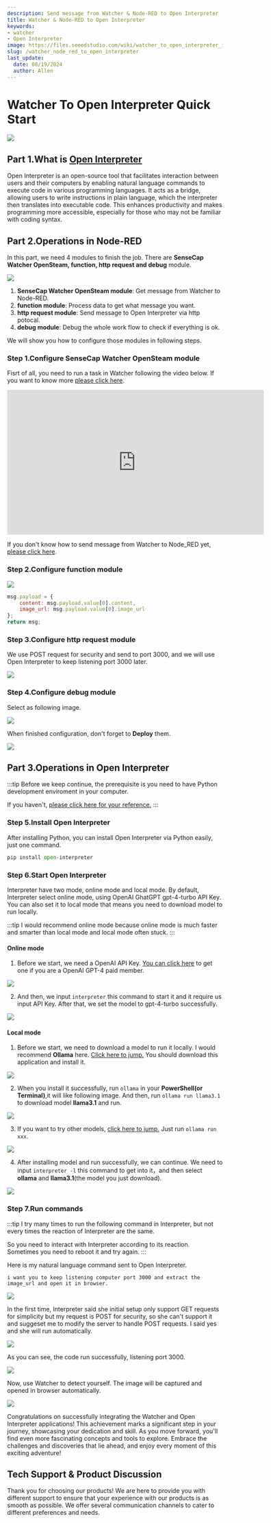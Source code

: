 ```yaml
---
description: Send message from Watcher & Node-RED to Open Interpreter
title: Watcher & Node-RED to Open Interpreter
keywords:
- watcher
- Open Interpreter
image: https://files.seeedstudio.com/wiki/watcher_to_open_interpreter_image/banner.png
slug: /watcher_node_red_to_open_interpreter
last_update:
  date: 08/19/2024
  author: Allen
---
```


# Watcher To Open Interpreter Quick Start

<div style={{textAlign:'center'}}><img src="https://files.seeedstudio.com/wiki/watcher_to_open_interpreter_image/banner.png" style={{width:1000, height:'auto'}}/></div>

## Part 1.What is [Open Interpreter](https://docs.openinterpreter.com/getting-started/introduction)

Open Interpreter is an open-source tool that facilitates interaction between users and their computers by enabling natural language commands to execute code in various programming languages. It acts as a bridge, allowing users to write instructions in plain language, which the interpreter then translates into executable code. This enhances productivity and makes programming more accessible, especially for those who may not be familiar with coding syntax.

## Part 2.Operations in Node-RED

In this part, we need 4 modules to finish the job. There are **SenseCap Watcher OpenSteam, function, http request and debug** module.

<div style={{textAlign:'center'}}><img src="https://files.seeedstudio.com/wiki/watcher_to_open_interpreter_image/6.png" style={{width:1000, height:'auto'}}/></div>

1. **SenseCap Watcher OpenSteam module**: Get message from Watcher to Node-RED.
2. **function module**: Process data to get what message you want.
3. **http request module**: Send message to Open Interpreter via http potocal.
4. **debug module**: Debug the whole work flow to check if everything is ok.

We will show you how to configure those modules in following steps.

### Step 1.Configure SenseCap Watcher OpenSteam module

Fisrt of all, you need to run a task in Watcher following the video below. If you want to know more [please click here](https://wiki.seeedstudio.com/getting_started_with_watcher_task/).

<div class="table-center">
<iframe width="600" height="338" src="https://files.seeedstudio.com/wiki/watcher_to_open_interpreter_image/run_task.mp4?autoplay=0" scrolling="no" border="0" frameborder="no" framespacing="0" allowfullscreen="true"> </iframe>
</div>

If you don't know how to send message from Watcher to Node_RED yet, [please click here](https://wiki.seeedstudio.com/watcher_to_node_red/).

### Step 2.Configure function module

<div style={{textAlign:'center'}}><img src="https://files.seeedstudio.com/wiki/watcher_to_open_interpreter_image/7.png" style={{width:800, height:'auto'}}/></div>

```javascript
msg.payload = {
    content: msg.payload.value[0].content,
    image_url: msg.payload.value[0].image_url
};
return msg;
```

### Step 3.Configure http request module

We use POST request for security and send to port 3000, and we will use Open Interpreter to keep listening port 3000 later.

<div style={{textAlign:'center'}}><img src="https://files.seeedstudio.com/wiki/watcher_to_open_interpreter_image/8.png" style={{width:800, height:'auto'}}/></div>

### Step 4.Configure debug module

Select as following image.

<div style={{textAlign:'center'}}><img src="https://files.seeedstudio.com/wiki/watcher_to_open_interpreter_image/9.png" style={{width:800, height:'auto'}}/></div>

When finished configuration, don't forget to **Deploy** them.

<div style={{textAlign:'center'}}><img src="https://files.seeedstudio.com/wiki/watcher_to_open_interpreter_image/10.png" style={{width:1000, height:'auto'}}/></div>

## Part 3.Operations in Open Interpreter

:::tip
Before we keep continue, the prerequisite is you need to have Python development enviroment in your computer. 

If you haven't, [please click here for your reference.](https://phoenixnap.com/kb/how-to-install-python-3-windows)
:::

### Step 5.Install Open Interpreter

After installing Python, you can install Open Interpreter via Python easily, just one command.

```python
pip install open-interpreter
```

### Step 6.Start Open Interpreter

Interpreter have two mode, online mode and local mode. By default, Interpreter select online mode, using OpenAI GhatGPT gpt-4-turbo API Key. You can also set it to local mode that means you need to download model to run locally.

:::tip
I would recommend online mode because online mode is much faster and smarter than local mode and local mode often stuck.
:::

#### Online mode

1. Before we start, we need a OpenAI API Key. [You can click here](https://platform.openai.com/api-keys) to get one if you are a OpenAI GPT-4 paid member.

<div style={{textAlign:'center'}}><img src="https://files.seeedstudio.com/wiki/watcher_to_open_interpreter_image/16.png" style={{width:1000, height:'auto'}}/></div>

2. And then, we input ```interpreter``` this command to start it and it require us input API Key. After that, we set the model to gpt-4-turbo successfully.

<div style={{textAlign:'center'}}><img src="https://files.seeedstudio.com/wiki/watcher_to_open_interpreter_image/2_1.png" style={{width:1000, height:'auto'}}/></div>

#### Local mode

1. Before we start, we need to download a model to run it locally. I would recommend **Ollama** here. [Click here to jump.](https://ollama.com/) You should download this application and install it.

<div style={{textAlign:'center'}}><img src="https://files.seeedstudio.com/wiki/watcher_to_open_interpreter_image/12.png" style={{width:1000, height:'auto'}}/></div>

2. When you install it successfully, run ```ollama``` in your **PowerShell(or Terminal)**,it will like following image. And then, run ```ollama run llama3.1``` to download model **llama3.1** and run. 

<div style={{textAlign:'center'}}><img src="https://files.seeedstudio.com/wiki/watcher_to_open_interpreter_image/15.png" style={{width:1000, height:'auto'}}/></div>

3. If you want to try other models, [click here to jump.](https://ollama.com/library) Just run ```ollama run xxx```.

<div style={{textAlign:'center'}}><img src="https://files.seeedstudio.com/wiki/watcher_to_open_interpreter_image/13.png" style={{width:1000, height:'auto'}}/></div>

4. After installing model and run successfully, we can continue. We need to input ```interpreter -l``` this command to get into it，and then select **ollama** and **llama3.1**(the model you just download).

<div style={{textAlign:'center'}}><img src="https://files.seeedstudio.com/wiki/watcher_to_open_interpreter_image/11.png" style={{width:1000, height:'auto'}}/></div>

### Step 7.Run commands

:::tip
I try many times to run the following command in Interpreter, but not every times the reaction of Interpreter are the same.

So you need to interact with Interpreter according to its reaction. Sometimes you need to reboot it and try again.
:::

Here is my natural language command sent to Open Interpreter.

```
i want you to keep listening computer port 3000 and extract the image_url and open it in browser.
```

<div style={{textAlign:'center'}}><img src="https://files.seeedstudio.com/wiki/watcher_to_open_interpreter_image/2.png" style={{width:1000, height:'auto'}}/></div>

In the first time, Interpreter said she initial setup only support GET requests for simplicity but my request is POST for security, so she can't support it and suggeset me to modify the server to handle POST requests. I said yes and she will run automatically.

<div style={{textAlign:'center'}}><img src="https://files.seeedstudio.com/wiki/watcher_to_open_interpreter_image/3.png" style={{width:1000, height:'auto'}}/></div>

As you can see, the code run successfully, listening port 3000. 

<div style={{textAlign:'center'}}><img src="https://files.seeedstudio.com/wiki/watcher_to_open_interpreter_image/4.png" style={{width:1000, height:'auto'}}/></div>

Now, use Watcher to detect yourself. The image will be captured and opened in browser automatically.

<div style={{textAlign:'center'}}><img src="https://files.seeedstudio.com/wiki/watcher_to_open_interpreter_image/5.png" style={{width:1000, height:'auto'}}/></div>

Congratulations on successfully integrating the Watcher and Open Interpreter applications! This achievement marks a significant step in your journey, showcasing your dedication and skill. As you move forward, you'll find even more fascinating concepts and tools to explore. Embrace the challenges and discoveries that lie ahead, and enjoy every moment of this exciting adventure!

## Tech Support & Product Discussion

Thank you for choosing our products! We are here to provide you with different support to ensure that your experience with our products is as smooth as possible. We offer several communication channels to cater to different preferences and needs.

<div class="button_tech_support_container">
<a href="https://forum.seeedstudio.com/" class="button_forum"></a> 
<a href="https://www.seeedstudio.com/contacts" class="button_email"></a>
</div>

<div class="button_tech_support_container">
<a href="https://discord.gg/eWkprNDMU7" class="button_discord"></a> 
<a href="https://github.com/Seeed-Studio/wiki-documents/discussions/69" class="button_discussion"></a>
</div>